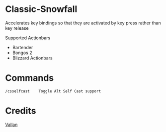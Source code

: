 # Classic-Snowfall

Accelerates key bindings so that they are activated by key press rather than key release

Supported Actionbars
* Bartender
* Bongos 2
* Blizzard Actionbars

# Commands
```
/csselfcast    Toggle Alt Self Cast support
```

# Credits
[Vallan](http://www.classicwow.com/forum/topic/13899-introducing-classic-snowfall/)